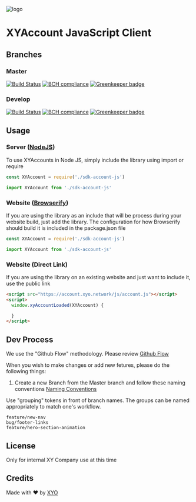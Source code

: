 [logo]: https://www.xy.company/img/home/logo_xy.png "XYAccount"

![logo]

# XYAccount JavaScript Client

## Branches

### Master

[![Build Status](https://travis-ci.com/XYOracleNetwork/sdk-account-js.svg?token=A85R2pDnngMDyWoqeLUG&branch=master)](https://travis-ci.com/XYOracleNetwork/sdk-account-js)
[![BCH compliance](https://bettercodehub.com/edge/badge/XYOracleNetwork/sdk-account-js?branch=master&token=da3517ea47ce1e5d4a215cde849d5a3db2147265)](https://bettercodehub.com/results/XYOracleNetwork/sdk-account-js)
[![Greenkeeper badge](https://badges.greenkeeper.io/XYOracleNetwork/sdk-account-js.svg)](https://greenkeeper.io/)

### Develop

[![Build Status](https://travis-ci.com/XYOracleNetwork/sdk-account-js.svg?token=A85R2pDnngMDyWoqeLUG&branch=develop)](https://travis-ci.com/XYOracleNetwork/sdk-account-js)
[![BCH compliance](https://bettercodehub.com/edge/badge/XYOracleNetwork/sdk-account-js?branch=develop&token=da3517ea47ce1e5d4a215cde849d5a3db2147265)](https://bettercodehub.com/results/XYOracleNetwork/sdk-account-js)
[![Greenkeeper badge](https://badges.greenkeeper.io/XYOracleNetwork/sdk-account-js.svg)](https://greenkeeper.io/)

## Usage

### Server ([NodeJS](https://nodejs.org/en/))

To use XYAccounts in Node JS, simply include the library using import or require

```javascript
const XYAccount = require('./sdk-account-js')
```

```javascript
import XYAccount from './sdk-account-js'
```

### Website ([Browserify](http://browserify.org/))

If you are using the library as an include that will be process during your website build, just add the library.  The configuration for how Browserify should build it is included in the package.json file

```javascript
const XYAccount = require('./sdk-account-js')
```

```javascript
import XYAccount from './sdk-account-js'
```

### Website (Direct Link)

If you are using the library on an existing website and just want to include it, use the public link

```html
<script src="https://account.xyo.network/js/account.js"></script>
<script>
  window.xyAccountLoaded(XYAccount) {

  }
</script>
```

## Dev Process

We use the "Github Flow" methodology.
Please review [Github Flow](https://guides.github.com/introduction/flow/)

When you wish to make changes or add new fetures, please do the following things:

1. Create a new Branch from the Master branch and follow these naming conventions [Naming Conventions](https://github.com/chrisjlee/git-style-guide#short-well-defined-tokens)

Use "grouping" tokens in front of branch names. The groups can be named appropriately to match one's workflow.

```
feature/new-nav
bug/footer-links
feature/hero-section-animation
```

## License

Only for internal XY Company use at this time

## Credits

Made with ❤️
by [XYO](https://xyo.network)